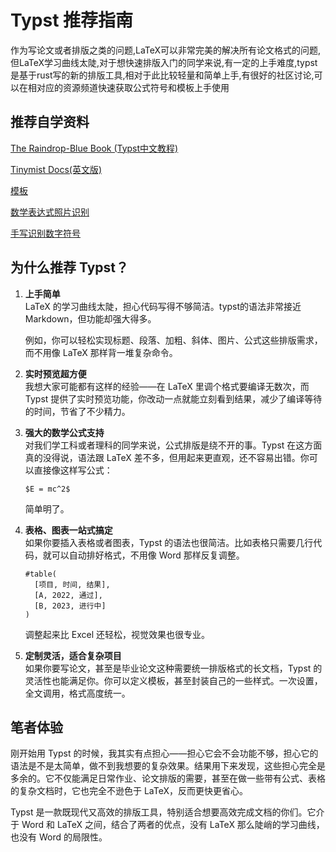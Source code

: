 # Typst 推荐指南

作为写论文或者排版之类的问题,LaTeX可以非常完美的解决所有论文格式的问题,但LaTeX学习曲线太陡,对于想快速排版入门的同学来说,有一定的上手难度,typst是基于rust写的新的排版工具,相对于此比较轻量和简单上手,有很好的社区讨论,可以在相对应的资源频道快速获取公式符号和模板上手使用

## 推荐自学资料

[The Raindrop-Blue Book (Typst中文教程)](https://typst-doc-cn.github.io/tutorial/)

[Tinymist Docs(英文版)](https://myriad-dreamin.github.io/tinymist/introduction.html)

[模板](https://typst.app/universe/search/)

[数学表达式照片识别](https://github.com/ParaN3xus/typress)

[手写识别数字符号](https://detypify.quarticcat.com/)

## 为什么推荐 Typst？

1. **上手简单**  
    LaTeX 的学习曲线太陡，担心代码写得不够简洁。typst的语法非常接近 Markdown，但功能却强大得多。
    
    例如，你可以轻松实现标题、段落、加粗、斜体、图片、公式这些排版需求，而不用像 LaTeX 那样背一堆复杂命令。

2. **实时预览超方便**  
   我想大家可能都有这样的经验——在 LaTeX 里调个格式要编译无数次，而 Typst 提供了实时预览功能，你改动一点就能立刻看到结果，减少了编译等待的时间，节省了不少精力。

3. **强大的数学公式支持**  
   对我们学工科或者理科的同学来说，公式排版是绕不开的事。Typst 在这方面真的没得说，语法跟 LaTeX 差不多，但用起来更直观，还不容易出错。你可以直接像这样写公式：

   ```typst
   $E = mc^2$
   ```

   简单明了。

4. **表格、图表一站式搞定**  
   如果你要插入表格或者图表，Typst 的语法也很简洁。比如表格只需要几行代码，就可以自动排好格式，不用像 Word 那样反复调整。

   ```typst
   #table(
     [项目, 时间, 结果],
     [A, 2022, 通过],
     [B, 2023, 进行中]
   )
   ```

   调整起来比 Excel 还轻松，视觉效果也很专业。

5. **定制灵活，适合复杂项目**  
   如果你要写论文，甚至是毕业论文这种需要统一排版格式的长文档，Typst 的灵活性也能满足你。你可以定义模板，甚至封装自己的一些样式。一次设置，全文调用，格式高度统一。

## 笔者体验

刚开始用 Typst 的时候，我其实有点担心——担心它会不会功能不够，担心它的语法是不是太简单，做不到我想要的复杂效果。结果用下来发现，这些担心完全是多余的。它不仅能满足日常作业、论文排版的需要，甚至在做一些带有公式、表格的复杂文档时，它也完全不逊色于 LaTeX，反而更快更省心。

Typst 是一款既现代又高效的排版工具，特别适合想要高效完成文档的你们。它介于 Word 和 LaTeX 之间，结合了两者的优点，没有 LaTeX 那么陡峭的学习曲线，也没有 Word 的局限性。